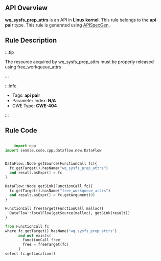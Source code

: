---
---


## API Overview
**wq_sysfs_prep_attrs** is an API in **Linux kernel**. This rule belongs to the **api pair** type. This rule is generated using [APISpecGen](../../tools/APISpecGen).
## Rule Description

:::tip

The resource acquired by wq_sysfs_prep_attrs must be properly released using free_workqueue_attrs

:::

:::info

- Tags: **api pair**
- Parameter Index: **N/A**
- CWE Type: **CWE-404**

:::

## Rule Code
```python

    import cpp
import semmle.code.cpp.dataflow.new.DataFlow


DataFlow::Node getSource(FunctionCall fc){
  fc.getTarget().hasName("wq_sysfs_prep_attrs")
  and result.asExpr() = fc
}

DataFlow::Node getSink(FunctionCall fc){
  fc.getTarget().hasName("free_workqueue_attrs")
  and result.asExpr() = fc.getArgument(0)
}

FunctionCall freeTarget(FunctionCall malloc){
  DataFlow::localFlow(getSource(malloc), getSink(result))
}

from FunctionCall fc
where fc.getTarget().hasName("wq_sysfs_prep_attrs")
      and not exists(
        FunctionCall free| 
        free = freeTarget(fc)
      )
select fc.getLocation()

    
```